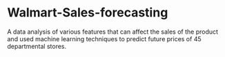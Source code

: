 # Walmart-Sales-forecasting
A data analysis of various features that can affect the sales of the product and used machine learning techniques to predict future prices of 45 departmental stores.
